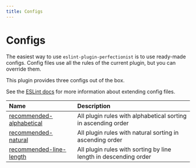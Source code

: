 ```yaml
---
title: Configs
---
```


# Configs

The easiest way to use `eslint-plugin-perfectionist` is to use ready-made configs. Config files use all the rules of the current plugin, but you can override them.

This plugin provides three configs out of the box.

See the [ESLint docs](https://eslint.org/docs/latest/use/configure/configuration-files#extending-configuration-files) for more information about extending config files.

| Name                                                          | Description                                                      |
| :------------------------------------------------------------ | :--------------------------------------------------------------- |
| [recommended-alphabetical](/configs/recommended-alphabetical) | All plugin rules with alphabetical sorting in ascending order    |
| [recommended-natural](/configs/recommended-natural)           | All plugin rules with natural sorting in ascending order         |
| [recommended-line-length](/configs/recommended-line-length)   | All plugin rules with sorting by line length in descending order |
